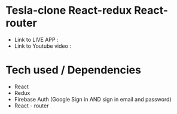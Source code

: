 # Tesla-clone React-redux React-router

- Link to LIVE APP :
- Link to Youtube video :

# Tech used / Dependencies 

- React
- Redux
- Firebase Auth (Google Sign in AND sign in email and password)
- React - router

